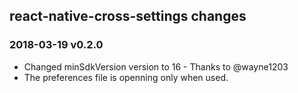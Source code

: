 ## react-native-cross-settings changes

### 2018-03-19 v0.2.0

- Changed minSdkVersion version to 16 - Thanks to @wayne1203
- The preferences file is openning only when used.
